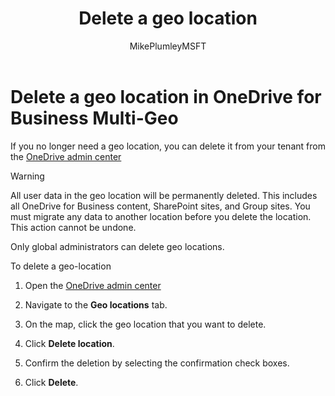 ﻿---
title: "Delete a geo location"
ms.author: mikeplum
author: MikePlumleyMSFT
manager: pamgreen
ms.date: 4/3/2018
ms.audience: ITPro
ms.topic: article
ms.service: o365-solutions
ms.custom: Strat_SP_gtc
localization_priority: Normal
description: "Learn how to delete a geo location in OneDrive for Business Multi-Geo."
---

# Delete a geo location in OneDrive for Business Multi-Geo

If you no longer need a geo location, you can delete it from your tenant from the [OneDrive admin center](https://admin.onedrive.com)

> [!WARNING]
> All user data in the geo location will be permanently deleted. This includes all OneDrive for Business content, SharePoint sites, and Group sites. You must migrate any data to another location before you delete the location. This action cannot be undone.

Only global administrators can delete geo locations.

To delete a geo-location

1. Open the [OneDrive admin center](https://admin.onedrive.com)

2. Navigate to the **Geo locations** tab.

3. On the map, click the geo location that you want to delete.

4. Click **Delete location**.

5. Confirm the deletion by selecting the confirmation check boxes.

6. Click **Delete**.



